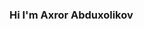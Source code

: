 ### Hi I'm Axror Abduxolikov <img src = "https://media1.giphy.com/media/gM5qFksULw54NMWyry/giphy.gif?cid=ecf05e4703aixr56rflvuyx47w9lcu8ehuhfl88qggiwlgre&rid=giphy.gif&ct=s" width="14px">
